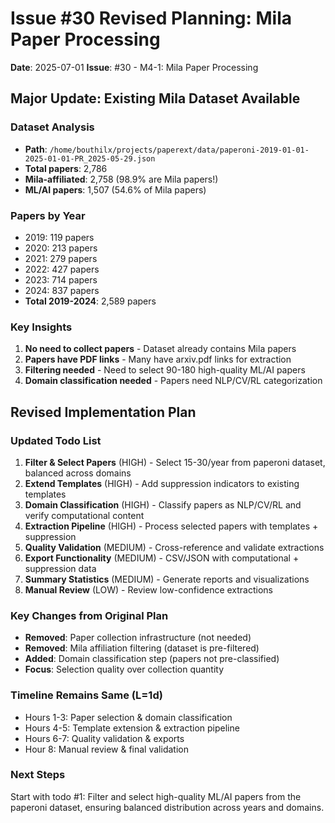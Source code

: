 # Issue #30 Revised Planning: Mila Paper Processing

**Date**: 2025-07-01
**Issue**: #30 - M4-1: Mila Paper Processing

## Major Update: Existing Mila Dataset Available

### Dataset Analysis
- **Path**: `/home/bouthilx/projects/paperext/data/paperoni-2019-01-01-2025-01-01-PR_2025-05-29.json`
- **Total papers**: 2,786
- **Mila-affiliated**: 2,758 (98.9% are Mila papers!)
- **ML/AI papers**: 1,507 (54.6% of Mila papers)

### Papers by Year
- 2019: 119 papers
- 2020: 213 papers  
- 2021: 279 papers
- 2022: 427 papers
- 2023: 714 papers
- 2024: 837 papers
- **Total 2019-2024**: 2,589 papers

### Key Insights
1. **No need to collect papers** - Dataset already contains Mila papers
2. **Papers have PDF links** - Many have arxiv.pdf links for extraction
3. **Filtering needed** - Need to select 90-180 high-quality ML/AI papers
4. **Domain classification needed** - Papers need NLP/CV/RL categorization

## Revised Implementation Plan

### Updated Todo List
1. **Filter & Select Papers** (HIGH) - Select 15-30/year from paperoni dataset, balanced across domains
2. **Extend Templates** (HIGH) - Add suppression indicators to existing templates
3. **Domain Classification** (HIGH) - Classify papers as NLP/CV/RL and verify computational content
4. **Extraction Pipeline** (HIGH) - Process selected papers with templates + suppression
5. **Quality Validation** (MEDIUM) - Cross-reference and validate extractions
6. **Export Functionality** (MEDIUM) - CSV/JSON with computational + suppression data
7. **Summary Statistics** (MEDIUM) - Generate reports and visualizations
8. **Manual Review** (LOW) - Review low-confidence extractions

### Key Changes from Original Plan
- **Removed**: Paper collection infrastructure (not needed)
- **Removed**: Mila affiliation filtering (dataset is pre-filtered)
- **Added**: Domain classification step (papers not pre-classified)
- **Focus**: Selection quality over collection quantity

### Timeline Remains Same (L=1d)
- Hours 1-3: Paper selection & domain classification
- Hours 4-5: Template extension & extraction pipeline
- Hours 6-7: Quality validation & exports
- Hour 8: Manual review & final validation

### Next Steps
Start with todo #1: Filter and select high-quality ML/AI papers from the paperoni dataset, ensuring balanced distribution across years and domains.